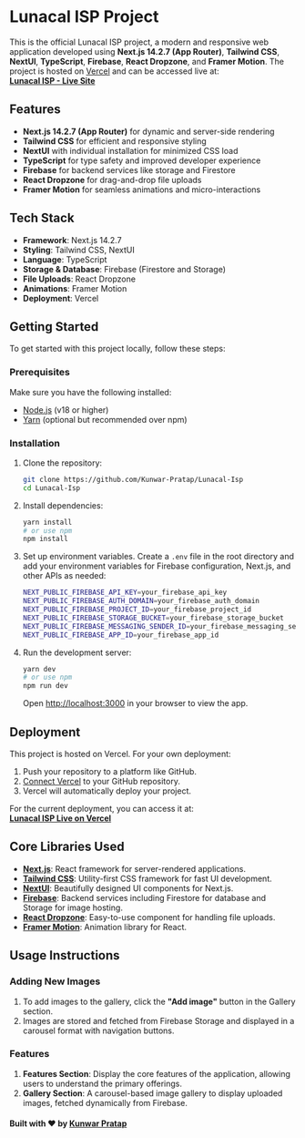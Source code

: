 # Lunacal ISP Project

This is the official Lunacal ISP project, a modern and responsive web application developed using **Next.js 14.2.7 (App Router)**, **Tailwind CSS**, **NextUI**, **TypeScript**, **Firebase**, **React Dropzone**, and **Framer Motion**. The project is hosted on [Vercel](https://vercel.com) and can be accessed live at:  
**[Lunacal ISP - Live Site](https://lunacal-isp-git-master-kunwar-prataps-projects.vercel.app/)**

## Features

- **Next.js 14.2.7 (App Router)** for dynamic and server-side rendering
- **Tailwind CSS** for efficient and responsive styling
- **NextUI** with individual installation for minimized CSS load
- **TypeScript** for type safety and improved developer experience
- **Firebase** for backend services like storage and Firestore
- **React Dropzone** for drag-and-drop file uploads
- **Framer Motion** for seamless animations and micro-interactions

## Tech Stack

- **Framework**: Next.js 14.2.7
- **Styling**: Tailwind CSS, NextUI
- **Language**: TypeScript
- **Storage & Database**: Firebase (Firestore and Storage)
- **File Uploads**: React Dropzone
- **Animations**: Framer Motion
- **Deployment**: Vercel

## Getting Started

To get started with this project locally, follow these steps:

### Prerequisites

Make sure you have the following installed:

- [Node.js](https://nodejs.org/en/) (v18 or higher)
- [Yarn](https://yarnpkg.com/getting-started/install) (optional but recommended over npm)

### Installation

1. Clone the repository:

    ```bash
    git clone https://github.com/Kunwar-Pratap/Lunacal-Isp
    cd Lunacal-Isp
    ```

2. Install dependencies:

    ```bash
    yarn install
    # or use npm
    npm install
    ```

3. Set up environment variables. Create a `.env` file in the root directory and add your environment variables for Firebase configuration, Next.js, and other APIs as needed:

    ```bash
    NEXT_PUBLIC_FIREBASE_API_KEY=your_firebase_api_key
    NEXT_PUBLIC_FIREBASE_AUTH_DOMAIN=your_firebase_auth_domain
    NEXT_PUBLIC_FIREBASE_PROJECT_ID=your_firebase_project_id
    NEXT_PUBLIC_FIREBASE_STORAGE_BUCKET=your_firebase_storage_bucket
    NEXT_PUBLIC_FIREBASE_MESSAGING_SENDER_ID=your_firebase_messaging_sender_id
    NEXT_PUBLIC_FIREBASE_APP_ID=your_firebase_app_id
    ```

4. Run the development server:

    ```bash
    yarn dev
    # or use npm
    npm run dev
    ```

    Open [http://localhost:3000](http://localhost:3000) in your browser to view the app.

## Deployment

This project is hosted on Vercel. For your own deployment:

1. Push your repository to a platform like GitHub.
2. [Connect Vercel](https://vercel.com/docs/concepts/deployments/overview) to your GitHub repository.
3. Vercel will automatically deploy your project.

For the current deployment, you can access it at:  
**[Lunacal ISP Live on Vercel](https://lunacal-isp-git-master-kunwar-prataps-projects.vercel.app/)**


## Core Libraries Used

- **[Next.js](https://nextjs.org/)**: React framework for server-rendered applications.
- **[Tailwind CSS](https://tailwindcss.com/)**: Utility-first CSS framework for fast UI development.
- **[NextUI](https://nextui.org/)**: Beautifully designed UI components for Next.js.
- **[Firebase](https://firebase.google.com/)**: Backend services including Firestore for database and Storage for image hosting.
- **[React Dropzone](https://react-dropzone.js.org/)**: Easy-to-use component for handling file uploads.
- **[Framer Motion](https://www.framer.com/motion/)**: Animation library for React.

## Usage Instructions

### Adding New Images

1. To add images to the gallery, click the **"Add image"** button in the Gallery section.
2. Images are stored and fetched from Firebase Storage and displayed in a carousel format with navigation buttons.

### Features

1. **Features Section**: Display the core features of the application, allowing users to understand the primary offerings.
2. **Gallery Section**: A carousel-based image gallery to display uploaded images, fetched dynamically from Firebase.


#### Built with ❤️ by [Kunwar Pratap](https://kunwarpratap.dev/)
